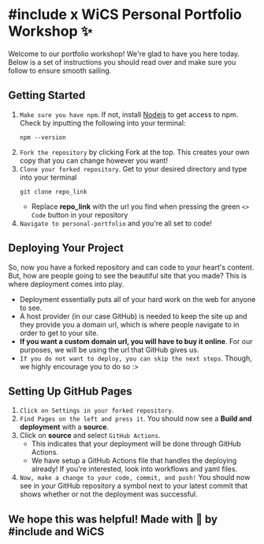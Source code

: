 # #include x WiCS Personal Portfolio Workshop ✨
Welcome to our portfolio workshop! We're glad to have you here today. Below is a set of instructions you should read over and make sure you follow to ensure smooth sailing.

## Getting Started
1. ```Make sure you have npm```. If not, install [Nodejs](https://nodejs.org/en/download/) to get access to npm. Check by inputting the following into your terminal:
   ```
   npm --version
   ```
2. ```Fork the repository``` by clicking Fork at the top. This creates your own copy that you can change however you want!
3. ```Clone your forked repository```. Get to your desired directory and type into your terminal
   ```
   git clone repo_link
   ```
   - Replace **repo_link** with the url you find when pressing the green ```<> Code``` button in your repository
4. ```Navigate to personal-portfolio``` and you're all set to code!

## Deploying Your Project
So, now you have a forked repository and can code to your heart's content. But, how are people going to see the beautiful site that you made? This is where deployment comes into play. 

- Deployment essentially puts all of your hard work on the web for anyone to see.
- A host provider (in our case GitHub) is needed to keep the site up and they provide you a domain url, which is where people navigate to in order to get to your site.
- **If you want a custom domain url, you will have to buy it online**. For our purposes, we will be using the url that GitHub gives us.
- ```If you do not want to deploy, you can skip the next steps```. Though, we highly encourage you to do so :>

## Setting Up GitHub Pages
1. ```Click on Settings in your forked repository```.
2. ```Find Pages on the left and press it```. You should now see a **Build and deployment** with a **source**.
3. Click on **source** and select ```GitHub Actions```. 
   - This indicates that your deployment will be done through GitHub Actions.
   - We have setup a GitHub Actions file that handles the deploying already! If you're interested, look into workflows and yaml files.
4. ```Now, make a change to your code, commit, and push!``` You should now see in your GitHub repository a symbol next to your latest commit that shows whether or not the deployment was successful.

## We hope this was helpful! Made with 💜 by #include and WiCS